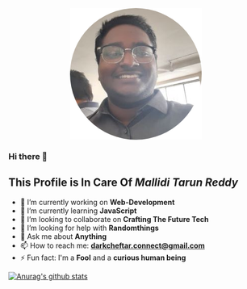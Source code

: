 <p align="center"><img src="https://github.com/darkcheftar/darkcheftar/blob/master/images/circle-cropped.png" align="center">

### Hi there 👋
## This Profile is In Care Of *Mallidi Tarun Reddy*


<!--
**darkcheftar/darkcheftar** is a ✨ _special_ ✨ repository because its `README.md` (this file) appears on your GitHub profile.

Here are some ideas to get you started:
-->
- 🔭 I’m currently working on **Web-Development**
- 🌱 I’m currently learning **JavaScript**
- 👯 I’m looking to collaborate on **Crafting The Future Tech**
- 🤔 I’m looking for help with **Randomthings**
- 💬 Ask me about **Anything**
- 📫 How to reach me: **darkcheftar.connect@gmail.com**
- ⚡ Fun fact: I'm a **Fool** and a **curious human being**

[![Anurag's github stats](https://github-readme-stats.vercel.app/api?username=darkcheftar)](https://github.com/anuraghazra/github-readme-stats)
</p>
